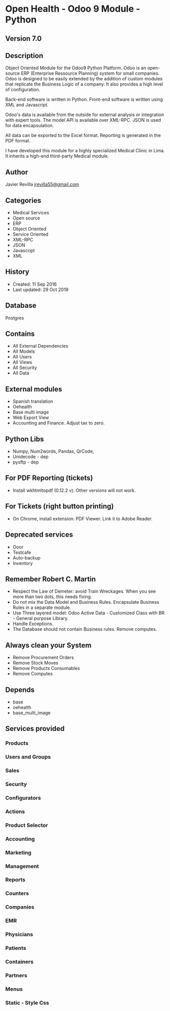 # Open Health - Odoo 9 Module - Python 

## Version 7.0

## Description
Object Oriented Module for the Odoo9 Python Platform. 
Odoo is an open-source ERP (Enterprise Ressource Planning) system for small companies. 
Odoo is designed to be easily extended by the addition of custom modules that replicate the Business Logic of a company. 
It also provides a high level of configuration. 

Back-end software is written in Python. Front-end software is written using XML and Javascript. 

Odoo's data is available from the outside for external analysis or integration with expert tools. 
The model API is available over XML-RPC. JSON is used for data encapsulation. 

All data can be exported to the Excel format. 
Reporting is generated in the PDF format.


I have developed this module for a highly specialized Medical Clinic in Lima. 
It inherits a high-end third-party Medical module.


## Author
Javier Revilla 
jrevilla55@gmail.com


## Categories
- Medical Services
- Open source
- ERP
- Object Oriented
- Service Oriented
- XML-RPC
- JSON
- Javascript
- XML

## History
- Created: 11 Sep 2016
- Last updated: 29 Oct 2019

## Database
Postgres

## Contains
- All External Dependencies
- All Models
- All Users
- All Views
- All Security
- All Data


## External modules
- Spanish translation
- Oehealth
- Base multi image
- Web Export View 
- Accounting and Finance. Adjust tax to zero.


## Python Libs
- Numpy, Num2words, Pandas, QrCode, 
- Unidecode - dep
- pysftp - dep


## For PDF Reporting (tickets)
- Install wkhtmltopdf (0.12.2 v). Other versions will not work.


## For Tickets (right button printing)
- On Chrome, install extension: PDF Viewer. Link it to Adobe Reader. 


## Deprecated services
- Ooor
- Testcafe
- Auto-backup
- Inventory


## Remember Robert C. Martin
- Respect the Law of Demeter: avoid Train Wreckages. When you see more than two dots, this needs fixing.
- Do not mix the Data Model and Business Rules. Encapsulate Business Rules in a separate module. 
- Use Three layered model: Odoo Active Data - Customized Class with BR - General purpose Library.
- Handle Exceptions.
- The Database should not contain Business rules. Remove computes.


## Always clean your System
- Remove Procurement Orders
- Remove Stock Moves
- Remove Products Consumables
- Remove Computes


## Depends
- base
- oehealth
- base_multi_image





## Services provided

### Products 

### Users and Groups

### Sales

### Security 

### Configurators

### Actions 

### Product Selector

### Accounting 

### Marketing 

### Management 

### Reports

### Counters 

### Companies 

### EMR

### Physicians 

### Patients 

### Containers 

### Partners

### Menus 

### Static - Style Css 
